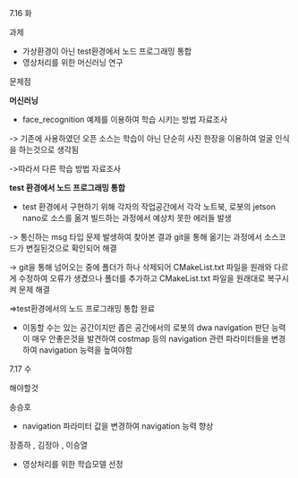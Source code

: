 7.16 화

과제

-  가상환경이 아닌 test환경에서 노드 프로그래밍 통합
- 영상처리를 위한 머신러닝 연구



문제점

**머신러닝**

- face_recognition 예제를 이용하여 학습 시키는 방법 자료조사



-> 기존에 사용하였던 오픈 소스는 학습이 아닌 단순히 사진 한장을 이용하여 얼굴 인식을 하는것으로 생각됨

->따라서 다른 학습 방법 자료조사





**test 환경에서 노드 프로그래밍 통합**

- test 환경에서 구현하기 위해 각자의 작업공간에서 각각 노트북, 로봇의 jetson nano로 소스를 옮겨 빌드하는 과정에서 예상치 못한 에러들 발생



-> 통신하는 msg 타입 문제 발생하여 찾아본 결과 git을 통해 옮기는 과정에서 소스코드가 변질된것으로 확인되어 해결



-> git을 통해 넘어오는 중에 폴더가 하나 삭제되어 CMakeList.txt 파일을 원래와 다르게 수정하여 오류가 생겼으나 폴더를 추가하고 CMakeList.txt 파일을 원래대로 복구시켜 문제 해결



=>test환경에서의 노드 프로그래밍 통합 완료



- 이동할 수는 있는 공간이지만 좁은 공간에서의 로봇의 dwa navigation 판단 능력이 매우 안좋은것을 발견하여 costmap 등의 navigation 관련 파라미터들을 변경하여 navigation 능력을 높여야함



7.17 수

해야할것

송승호

- navigation 파라미터 값을 변경하여 navigation 능력 향상




장종하 , 김정아 , 이승열

- 영상처리를 위한 학습모델 선정